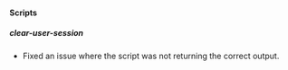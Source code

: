 
#### Scripts

##### clear-user-session

- Fixed an issue where the script was not returning the correct output.
